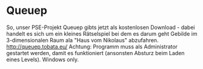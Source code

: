Queuep
===============

So, unser PSE-Projekt Queuep gibts jetzt als kostenlosen Download - dabei handelt es sich um ein kleines Rätselspiel bei dem es darum geht Gebilde im 3-dimensionalen Raum ala "Haus vom Nikolaus" abzufahren.
http://queuep.tobata.eu/
Achtung: Programm muss als Administrator gestartet werden, damit es funktioniert (ansonsten Absturz beim Laden eines Levels). Windows only.
